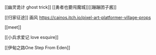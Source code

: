 [[幽灵诡计 ghost trick]] [[勇者也要闯魔城]][[蹦蹦团子酱]]

[[归家征途]] 画风 https://cainos.itch.io/pixel-art-platformer-village-props 

[[meet]]

[[小兵求爱记 love esquire]]

[[伊甸之路One Step From Eden]]